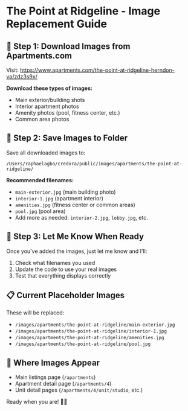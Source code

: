 # The Point at Ridgeline - Image Replacement Guide

## 📸 **Step 1: Download Images from Apartments.com**

Visit: https://www.apartments.com/the-point-at-ridgeline-herndon-va/zdz3s9x/

**Download these types of images:**
- Main exterior/building shots
- Interior apartment photos
- Amenity photos (pool, fitness center, etc.)
- Common area photos

## 📁 **Step 2: Save Images to Folder**

Save all downloaded images to:
```
/Users/raphaelagbo/credora/public/images/apartments/the-point-at-ridgeline/
```

**Recommended filenames:**
- `main-exterior.jpg` (main building photo)
- `interior-1.jpg` (apartment interior)
- `amenities.jpg` (fitness center or common areas)
- `pool.jpg` (pool area)
- Add more as needed: `interior-2.jpg`, `lobby.jpg`, etc.

## 🔧 **Step 3: Let Me Know When Ready**

Once you've added the images, just let me know and I'll:
1. Check what filenames you used
2. Update the code to use your real images
3. Test that everything displays correctly

## 📋 **Current Placeholder Images**
These will be replaced:
- `/images/apartments/the-point-at-ridgeline/main-exterior.jpg`
- `/images/apartments/the-point-at-ridgeline/interior-1.jpg`
- `/images/apartments/the-point-at-ridgeline/amenities.jpg`
- `/images/apartments/the-point-at-ridgeline/pool.jpg`

## 🎯 **Where Images Appear**
- Main listings page (`/apartments`)
- Apartment detail page (`/apartments/4`)
- Unit detail pages (`/apartments/4/unit/studio`, etc.)

Ready when you are! 📸✨
